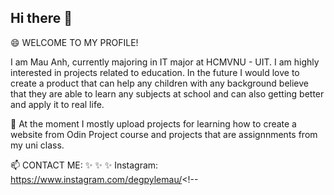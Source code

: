 ## Hi there 👋

😄 WELCOME TO MY PROFILE!

I am Mau Anh, currently majoring in IT major at HCMVNU - UIT. I am highly interested in projects related to education. In the future I would love to create a product that can help any children with any background believe that they are able to learn any subjects at school and can also getting better and apply it to real life.

🔭 At the moment I mostly upload projects for learning how to create a website from Odin Project course and projects that are assignnments from my uni class.

📫 CONTACT ME:
✨ ✨ ✨
Instagram: https://www.instagram.com/degpylemau/<!--




